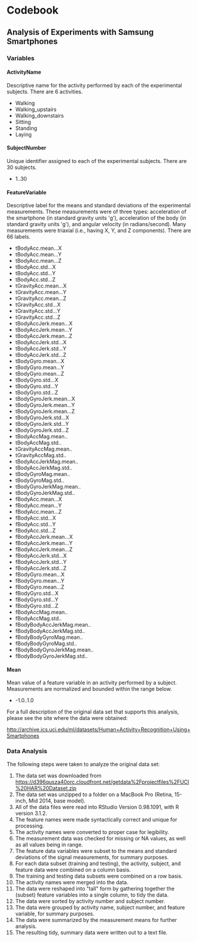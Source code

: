 # Codebook
## Analysis of Experiments with Samsung Smartphones


### Variables

#### ActivityName
Descriptive name for the activity performed by each of the experimental subjects. There are 6 activities.

   * Walking
   * Walking_upstairs
   * Walking_downstairs
   * Sitting
   * Standing
   * Laying

#### SubjectNumber
Unique identifier assigned to each of the experimental subjects. There are 30 
subjects.

   * 1..30

#### FeatureVariable
Descriptive label for the means and standard deviations of the experimental measurements. 
These measurements were of three types: acceleration of the smartphone (in 
standard gravity units 'g'), acceleration of the body (in standard gravity units 
'g'), and angular velocity (in radians/second). Many measurements were triaxial 
(i.e., having X, Y, and Z components). There are 66 labels.

   * tBodyAcc.mean...X
   * tBodyAcc.mean...Y
   * tBodyAcc.mean...Z
   * tBodyAcc.std...X
   * tBodyAcc.std...Y
   * tBodyAcc.std...Z
   * tGravityAcc.mean...X
   * tGravityAcc.mean...Y
   * tGravityAcc.mean...Z
   * tGravityAcc.std...X
   * tGravityAcc.std...Y
   * tGravityAcc.std...Z
   * tBodyAccJerk.mean...X
   * tBodyAccJerk.mean...Y
   * tBodyAccJerk.mean...Z
   * tBodyAccJerk.std...X
   * tBodyAccJerk.std...Y
   * tBodyAccJerk.std...Z
   * tBodyGyro.mean...X
   * tBodyGyro.mean...Y
   * tBodyGyro.mean...Z
   * tBodyGyro.std...X
   * tBodyGyro.std...Y
   * tBodyGyro.std...Z
   * tBodyGyroJerk.mean...X
   * tBodyGyroJerk.mean...Y
   * tBodyGyroJerk.mean...Z
   * tBodyGyroJerk.std...X
   * tBodyGyroJerk.std...Y
   * tBodyGyroJerk.std...Z
   * tBodyAccMag.mean..
   * tBodyAccMag.std..
   * tGravityAccMag.mean..
   * tGravityAccMag.std..
   * tBodyAccJerkMag.mean..
   * tBodyAccJerkMag.std..
   * tBodyGyroMag.mean..
   * tBodyGyroMag.std..
   * tBodyGyroJerkMag.mean..
   * tBodyGyroJerkMag.std..
   * fBodyAcc.mean...X
   * fBodyAcc.mean...Y
   * fBodyAcc.mean...Z
   * fBodyAcc.std...X
   * fBodyAcc.std...Y
   * fBodyAcc.std...Z
   * fBodyAccJerk.mean...X
   * fBodyAccJerk.mean...Y
   * fBodyAccJerk.mean...Z
   * fBodyAccJerk.std...X
   * fBodyAccJerk.std...Y
   * fBodyAccJerk.std...Z
   * fBodyGyro.mean...X
   * fBodyGyro.mean...Y
   * fBodyGyro.mean...Z
   * fBodyGyro.std...X
   * fBodyGyro.std...Y
   * fBodyGyro.std...Z
   * fBodyAccMag.mean..
   * fBodyAccMag.std..
   * fBodyBodyAccJerkMag.mean..
   * fBodyBodyAccJerkMag.std..
   * fBodyBodyGyroMag.mean..
   * fBodyBodyGyroMag.std..
   * fBodyBodyGyroJerkMag.mean..
   * fBodyBodyGyroJerkMag.std..

#### Mean
Mean value of a feature variable in an activity performed by a subject. 
Measurements are normalized and bounded within the range below.

   * -1.0..1.0

For a full description of the original data set that supports this analysis, 
please see the site where the data were obtained:

http://archive.ics.uci.edu/ml/datasets/Human+Activity+Recognition+Using+Smartphones

### Data Analysis
The following steps were taken to analyze the original data set:

1. The data set was downloaded from https://d396qusza40orc.cloudfront.net/getdata%2Fprojectfiles%2FUCI%20HAR%20Dataset.zip
2. The data set was unzipped to a folder on a MacBook Pro (Retina, 15-inch, Mid 
2014, base model).
3. All of the data files were read into RStudio Version 0.98.1091, with R version 3.1.2.
4. The feature names were made syntactically correct and unique for processing.
5. The activity names were converted to proper case for legibility. 
6. The measurement data was checked for missing or NA values, as well as 
all values being in range.
7. The feature data variables were subset to the means and standard
deviations of the signal measurements, for summary purposes.
8. For each data subset (training and testing), the activity, subject, and 
feature data were combined on a column basis.
9. The training and testing data subsets were combined on a row basis.
10. The activity names were merged into the data.
11. The data were reshaped into "tall" form by gathering together the 
(subset) feature variables into a single column, to tidy the data.
12. The data were sorted by activity number and subject number.
13. The data were grouped by activity name, subject number, and feature 
variable, for summary purposes.
14. The data were summarized by the measurement means for further analysis.
15. The resulting tidy, summary data were written out to a text file.





